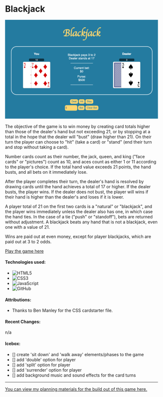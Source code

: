 # Blackjack 
 
![Alt text](blackjack.png)

The objective of the game is to win money by creating card totals higher than those of the dealer's hand but not exceeding 21, or by stopping at a total in the hope that the dealer will "bust" (draw higher than 21). On their turn the player can choose to "hit" (take a card) or "stand" (end their turn and stop without taking a card).

Number cards count as their number, the jack, queen, and king ("face cards" or "pictures") count as 10, and aces count as either 1 or 11 according to the player's choice. If the total hand value exceeds 21 points, the hand busts, and all bets on it immediately lose.

After the player completes their turn, the dealer's hand is resolved by drawing cards until the hand achieves a total of 17 or higher. If the dealer busts, the player wins. If the dealer does not bust, the player will wins if their hand is higher than the dealer's and loses if it is lower.

A player total of 21 on the first two cards is a "natural" or "blackjack", and the player wins immediately unless the dealer also has one, in which case the hand ties. In the case of a tie ("push" or "standoff"), bets are returned without adjustment. A blackjack beats any hand that is not a blackjack, even one with a value of 21.

Wins are paid out at even money, except for player blackjacks, which are paid out at 3 to 2 odds.

[Play the game here](https://to-blackjack.netlify.app)

#### Technologies used:
- ![HTML5](https://img.shields.io/badge/html5-%23E34F26.svg?style=for-the-badge&logo=html5&logoColor=white)
- ![CSS3](https://img.shields.io/badge/css3-%231572B6.svg?style=for-the-badge&logo=css3&logoColor=white)
- ![JavaScript](https://img.shields.io/badge/javascript-%23323330.svg?style=for-the-badge&logo=javascript&logoColor=%23F7DF1E)
- ![GitHub](https://img.shields.io/badge/github-%23121011.svg?style=for-the-badge&logo=github&logoColor=white)

#### Attributions:
- Thanks to Ben Manley for the CSS cardstarter file.

#### Recent Changes:
n/a

#### Icebox: 
- [] create 'sit down' and 'walk away' elements/phases to the game
- [] add 'double' option for player
- [] add 'split' option for player
- [] add 'surrender' option for player
- [] add background music and sound effects for the card turns

---

[You can view my planning materials for the build out of this game here.](https://docs.google.com/document/d/1I_FMbUUI_8UH3oBAKzyyrsCO0Iuv13MsxqWoMzGSWtM/edit?usp=sharing)
